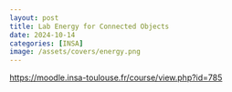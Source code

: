 ```yaml
---
layout: post
title: Lab Energy for Connected Objects
date: 2024-10-14
categories: [INSA]
image: /assets/covers/energy.png
---
```


https://moodle.insa-toulouse.fr/course/view.php?id=785

